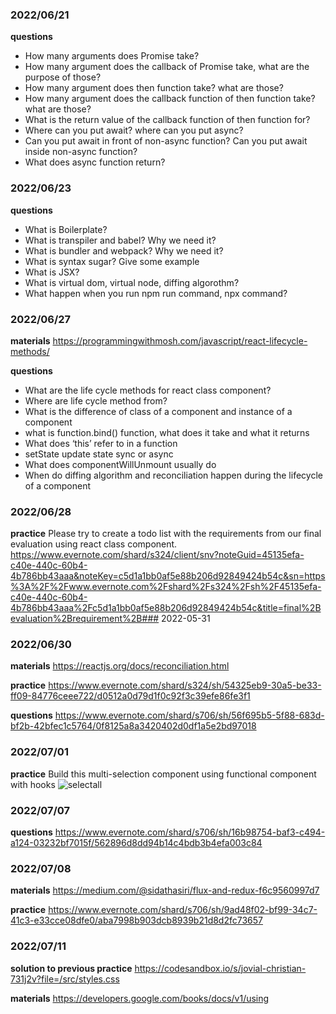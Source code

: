 ### 2022/06/21

**questions**
- How many arguments does Promise take?
- How many argument does the callback of Promise take, what are the purpose of those?
- How many argument does then function take? what are those?
- How many argument does the callback function of then function take? what are those?
- What is the return value of the callback function of then function for?
- Where can you put await? where can you put async?
- Can you put await in front of non-async function? Can you put await inside non-async function?
- What does async function return?

### 2022/06/23

**questions**
- What is Boilerplate?
- What is transpiler and babel? Why we need it?
- What is bundler and webpack? Why we need it?
- What is syntax sugar? Give some example
- What is JSX?
- What is virtual dom, virtual node, diffing algorothm?
- What happen when you run npm run command, npx command?

### 2022/06/27

**materials**
https://programmingwithmosh.com/javascript/react-lifecycle-methods/

**questions**
- What are the life cycle methods for react class component?
- Where are life cycle method from?
- What is the difference of class of a component and instance of a component
- what is function.bind() function, what does it take and what it returns
- What does ‘this’ refer to in a function
- setState update state sync or async
- What does componentWillUnmount usually do
- When do diffing algorithm and reconciliation happen during the lifecycle of a component

### 2022/06/28

**practice**
Please try to create a todo list with the requirements from our final evaluation using react class component.
https://www.evernote.com/shard/s324/client/snv?noteGuid=45135efa-c40e-440c-60b4-4b786bb43aaa&noteKey=c5d1a1bb0af5e88b206d92849424b54c&sn=https%3A%2F%2Fwww.evernote.com%2Fshard%2Fs324%2Fsh%2F45135efa-c40e-440c-60b4-4b786bb43aaa%2Fc5d1a1bb0af5e88b206d92849424b54c&title=final%2Bevaluation%2Brequirement%2B### 2022-05-31

### 2022/06/30

**materials**
https://reactjs.org/docs/reconciliation.html

**practice**
https://www.evernote.com/shard/s324/sh/54325eb9-30a5-be33-ff09-84776ceee722/d0512a0d79d1f0c92f3c39efe86fe3f1

**questions**
https://www.evernote.com/shard/s706/sh/56f695b5-5f88-683d-bf2b-42bfec1c5764/0f8125a8a3420402d0df1a5e2bd97018

### 2022/07/01

**practice**
Build this multi-selection component using functional component with hooks
![selectall](https://files.slack.com/files-pri/TKUCL919N-F03L853130C/selectall.jpg)

### 2022/07/07

**questions**
https://www.evernote.com/shard/s706/sh/16b98754-baf3-c494-a124-03232bf7015f/562896d8dd94b14c4bdb3b4efa003c84

### 2022/07/08

**materials**
https://medium.com/@sidathasiri/flux-and-redux-f6c9560997d7

**practice**
https://www.evernote.com/shard/s706/sh/9ad48f02-bf99-34c7-41c3-e33cce08dfe0/aba7998b903dcb8939b21d8d2fc73657

### 2022/07/11

**solution to previous practice**
https://codesandbox.io/s/jovial-christian-731j2v?file=/src/styles.css

**materials**
https://developers.google.com/books/docs/v1/using

